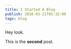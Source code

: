 ```yaml
---
title: I Started A Blog
publish: 2016-03-21T05:32:00
tags: blog
---
```

Hey look.

This is the **second** post.
